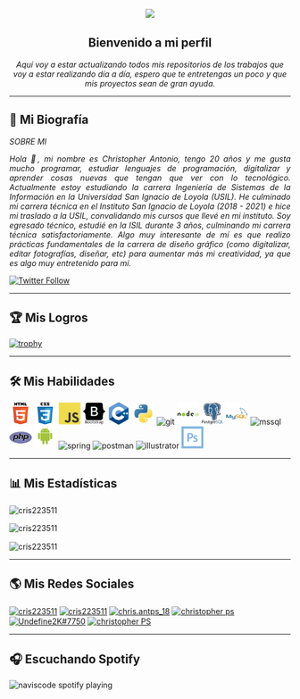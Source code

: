 <p align="center"><img width="120" src="https://user-images.githubusercontent.com/6661165/91657958-61b4fd00-eb00-11ea-9def-dc7ef5367e34.png" />
<h2 align="center">Bienvenido a mi perfil</h2></p>
<i><p align="center">Aquí voy a estar actualizando todos mis repositorios de los trabajos que voy a estar realizando día a día, espero que te entretengas un poco y que mis proyectos sean de gran ayuda.</p></i>

---

## 📖 Mi Biografía

*SOBRE MI*
<i><p align="justify">Hola 👋, mi nombre es Christopher Antonio, tengo 20 años y me gusta mucho programar, estudiar lenguajes de programación, digitalizar y aprender cosas nuevas que tengan que ver con lo tecnológico. Actualmente estoy estudiando la carrera Ingeniería de Sistemas de la Información en la Universidad San Ignacio de Loyola (USIL). He culminado mi carrera técnica en el Instituto San Ignacio de Loyola (2018 - 2021) e hice mi traslado a la USIL, convalidando mis cursos que llevé en mi instituto. Soy egresado técnico, estudié en la ISIL durante 3 años, culminando mi carrera técnica satisfactoriamente. Algo muy interesante de mí es que realizo prácticas fundamentales de la carrera de diseño gráfico (como digitalizar, editar fotografías, diseñar, etc) para aumentar más mi creatividad, ya que es algo muy entretenido para mí.</p></i>
[![Twitter Follow](https://img.shields.io/twitter/follow/Cris223511?color=1DA1F2&label=Cris223511&logo=twitter&style=for-the-badge)](https://twitter.com/Cris223511)

---

## 🏆 Mis Logros

[![trophy](https://github-profile-trophy.vercel.app/?username=cris223511&theme=dracula&row=1&column=6)](https://github.com/ryo-ma/github-profile-trophy)

---

## 🛠️ Mis Habilidades

<img src="https://raw.githubusercontent.com/devicons/devicon/master/icons/html5/html5-original-wordmark.svg" alt="html5" width="40" height="40"/> <img src="https://raw.githubusercontent.com/devicons/devicon/master/icons/css3/css3-original-wordmark.svg" alt="css3" width="40" height="40"/> <img src="https://raw.githubusercontent.com/devicons/devicon/master/icons/javascript/javascript-original.svg" alt="javascript" width="40" height="40"/> <img src="https://raw.githubusercontent.com/devicons/devicon/master/icons/bootstrap/bootstrap-plain-wordmark.svg" alt="bootstrap" width="40" height="40"/> <img src="https://raw.githubusercontent.com/devicons/devicon/master/icons/cplusplus/cplusplus-original.svg" alt="cplusplus" width="40" height="40"/> <img src="https://raw.githubusercontent.com/devicons/devicon/master/icons/python/python-original.svg" alt="python" width="40" height="40"/> <img src="https://www.vectorlogo.zone/logos/git-scm/git-scm-icon.svg" alt="git" width="40" height="40"/> <img src="https://raw.githubusercontent.com/devicons/devicon/master/icons/nodejs/nodejs-original-wordmark.svg" alt="nodejs" width="40" height="40"/>  <img src="https://raw.githubusercontent.com/devicons/devicon/master/icons/postgresql/postgresql-original-wordmark.svg" alt="postgresql" width="40" height="40"/>  <img src="https://raw.githubusercontent.com/devicons/devicon/master/icons/mysql/mysql-original-wordmark.svg" alt="mysql" width="40" height="40"/>  <img src="https://www.svgrepo.com/show/303229/microsoft-sql-server-logo.svg" alt="mssql" width="40" height="40"/>  <img src="https://raw.githubusercontent.com/devicons/devicon/master/icons/php/php-original.svg" alt="php" width="40" height="40"/>  <img src="https://raw.githubusercontent.com/devicons/devicon/master/icons/android/android-original-wordmark.svg" alt="android" width="40" height="40"/>  <img src="https://www.vectorlogo.zone/logos/springio/springio-icon.svg" alt="spring" width="40" height="40"/>  <img src="https://www.vectorlogo.zone/logos/getpostman/getpostman-icon.svg" alt="postman" width="40" height="40"/>  <img src="https://www.vectorlogo.zone/logos/adobe_illustrator/adobe_illustrator-icon.svg" alt="illustrator" width="40" height="40"/>  <img src="https://raw.githubusercontent.com/devicons/devicon/master/icons/photoshop/photoshop-line.svg" alt="photoshop" width="40" height="40"/>

---

## 📊 Mis Estadísticas

<p><img align="center" src="https://github-readme-stats.vercel.app/api?username=cris223511&show_icons=true&locale=en" alt="cris223511" width="500"/></p>
<p><img align="center" src="https://github-readme-streak-stats.herokuapp.com/?user=cris223511&" alt="cris223511" width="500"/></p>
<p><img align="center" src="https://github-readme-stats.vercel.app/api/top-langs?username=cris223511&show_icons=true&locale=en&layout=compact" alt="cris223511" width="500" /></p>

---

## 🌎 Mis Redes Sociales

<p align="left">
<a href="https://fb.com/cris223511" target="blank"><img align="center" src="https://raw.githubusercontent.com/rahuldkjain/github-profile-readme-generator/master/src/images/icons/Social/facebook.svg" alt="cris223511" height="30" width="40" /></a>
<a href="https://twitter.com/cris223511" target="blank"><img align="center" src="https://raw.githubusercontent.com/rahuldkjain/github-profile-readme-generator/master/src/images/icons/Social/twitter.svg" alt="cris223511" height="30" width="40" /></a>
<a href="https://instagram.com/chris.antps_18" target="blank"><img align="center" src="https://raw.githubusercontent.com/rahuldkjain/github-profile-readme-generator/master/src/images/icons/Social/instagram.svg" alt="chris.antps_18" height="30" width="40" /></a>
<a href="https://www.youtube.com/channel/UC9CdEoE4egh0uHrHMn7J5lA" target="blank"><img align="center" src="https://raw.githubusercontent.com/rahuldkjain/github-profile-readme-generator/master/src/images/icons/Social/youtube.svg" alt="christopher ps" height="30" width="40" /></a>
<a href="https://discord.gg/Undefine2K#7750" target="blank"><img align="center" src="https://raw.githubusercontent.com/rahuldkjain/github-profile-readme-generator/master/src/images/icons/Social/discord.svg" alt="Undefine2K#7750" height="30" width="40" /></a>
<a href="https://www.linkedin.com/in/cris223511/" target="blank"><img align="center" src="https://raw.githubusercontent.com/rahuldkjain/github-profile-readme-generator/master/src/images/icons/Social/linked-in-alt.svg" alt="christopher PS" height="30" width="40" /></a>
</p>

---

## 🎧 Escuchando Spotify

<img src="https://spotify-now-playing-kappa.vercel.app/api/spotify-playing" alt="naviscode spotify playing" width="350" />
